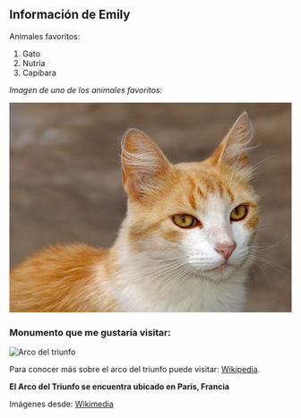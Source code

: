 ## Información de Emily

Animales favoritos:
  1. Gato
  2. Nutria
  3. Capibara
   
*Imagen de uno de los animales favoritos:*

![Gato naranja](gato2.jpg)

### Monumento que me gustaría visitar:

![Arco del triunfo](https://upload.wikimedia.org/wikipedia/commons/thumb/3/3c/Arco_del_Triunfo_%288307699708%29.jpg/640px-Arco_del_Triunfo_%288307699708%29.jpg)

Para conocer más sobre el arco del triunfo puede visitar: [Wikipedia](https://es.wikipedia.org/wiki/Arco_de_Triunfo_de_Par%C3%ADs).

**El Arco del Triunfo se encuentra ubicado en París, Francia**


Imágenes desde: [Wikimedia](https://commons.wikimedia.org/wiki/Main_Page)